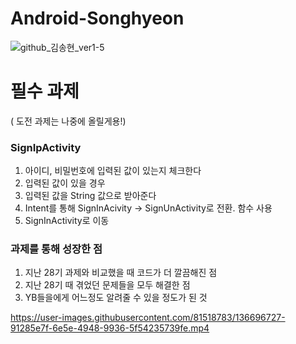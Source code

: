 # Android-Songhyeon
![github_김송현_ver1-5](https://user-images.githubusercontent.com/70698151/135753442-ab5a944a-7ebf-4aa5-bb12-aada0e7b7106.png)

# 필수 과제
( 도전 과제는 나중에 올릴게용!)

### SignIpActivity
1. 아이디, 비밀번호에 입력된 값이 있는지 체크한다
2. 입력된 값이 있을 경우
3. 입력된 값을 String 값으로 받아준다
4. Intent를 통해 SignInAcivity -> SignUnActivity로 전환. 함수 사용
5. SignInActivity로 이동

### 과제를 통해 성장한 점
1. 지난 28기 과제와 비교했을 때 코드가 더 깔끔해진 점
2. 지난 28기 때 겪었던 문제들을 모두 해결한 점
3. YB들을에게 어느정도 알려줄 수 있을 정도가 된 것


  

https://user-images.githubusercontent.com/81518783/136696727-91285e7f-6e5e-4948-9936-5f54235739fe.mp4
